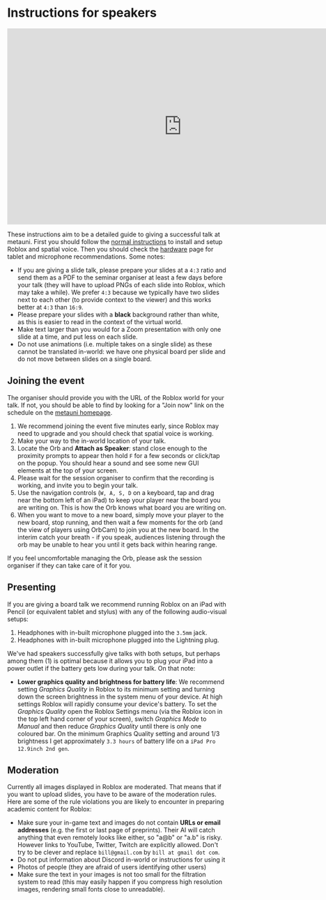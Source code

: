 # Instructions for speakers

<p align="center">
<iframe width="800" height="450" src="https://www.youtube.com/embed/DOROFm_oDv0" title="YouTube video player" frameborder="0" allow="accelerometer; autoplay; clipboard-write; encrypted-media; gyroscope; picture-in-picture" allowfullscreen></iframe>
</p>

These instructions aim to be a detailed guide to giving a successful talk at metauni. First you should follow the [normal instructions](instructions) to install and setup Roblox and spatial voice. Then you should check the [hardware](hardware) page for tablet and microphone recommendations. Some notes:

* If you are giving a slide talk, please prepare your slides at a `4:3` ratio and send them as a PDF to the seminar organiser at least a few days before your talk (they will have to upload PNGs of each slide into Roblox, which may take a while). We prefer `4:3` because we typically have two slides next to each other (to provide context to the viewer) and this works better at `4:3` than `16:9`.
* Please prepare your slides with a **black** background rather than white, as this is easier to read in the context of the virtual world.
* Make text larger than you would for a Zoom presentation with only one slide at a time, and put less on each slide.
* Do not use animations (i.e. multiple takes on a single slide) as these cannot be translated in-world: we have one physical board per slide and do not move between slides on a single board.

## Joining the event

The organiser should provide you with the URL of the Roblox world for your talk. If not, you should be able to find by looking for a "Join now" link on the schedule on the [metauni homepage](https://metauni.org).

1. We recommend joining the event five minutes early, since Roblox may need to upgrade and you should check that spatial voice is working.
2. Make your way to the in-world location of your talk.
3. Locate the Orb and **Attach as Speaker**: stand close enough to the proximity prompts to appear then hold `F` for a few seconds or click/tap on the popup. You should hear a sound and see some new GUI elements at the top of your screen.
4. Please wait for the session organiser to confirm that the recording is working, and invite you to begin your talk.
5. Use the navigation controls (`W, A, S, D` on a keyboard, tap and drag near the bottom left of an iPad) to keep your player near the board you are writing on. This is how the Orb knows what board you are writing on.
6. When you want to move to a new board, simply move your player to the new board, stop running, and then wait a few moments for the orb (and the view of players using OrbCam) to join you at the new board. In the interim catch your breath - if you speak, audiences listening through the orb may be unable to hear you until it gets back within hearing range.

If you feel uncomfortable managing the Orb, please ask the session organiser if they can take care of it for you.

## Presenting

If you are giving a board talk we recommend running Roblox on an iPad with Pencil (or equivalent tablet and stylus) with any of the following audio-visual setups:

1. Headphones with in-built microphone plugged into the `3.5mm` jack.
2. Headphones with in-built microphone plugged into the Lightning plug.

We've had speakers successfully give talks with both setups, but perhaps among them (1) is optimal because it allows you to plug your iPad into a power outlet if the battery gets low during your talk. On that note:

* **Lower graphics quality and brightness for battery life**: We recommend setting *Graphics Quality* in Roblox to its minimum setting and turning down the screen brightness in the system menu of your device. At high settings Roblox will rapidly consume your device's battery. To set the *Graphics Quality* open the Roblox Settings menu (via the Roblox icon in the top left hand corner of your screen), switch *Graphics Mode* to *Manual* and then reduce *Graphics Quality* until there is only one coloured bar. On the minimum Graphics Quality setting and around 1/3 brightness I get approximately `3.3 hours` of battery life on a `iPad Pro 12.9inch 2nd gen`.

## Moderation

Currently all images displayed in Roblox are moderated. That means that if you want to upload slides, you have to be aware of the moderation rules. Here are some of the rule violations you are likely to encounter in preparing academic content for Roblox:

* Make sure your in-game text and images do not contain **URLs or email addresses** (e.g. the first or last page of preprints). Their AI will catch anything that even remotely looks like either, so "a@b" or "a.b" is risky. However links to YouTube, Twitter, Twitch are explicitly allowed. Don't try to be clever and replace `bill@gmail.com` by `bill at gmail dot com`.
* Do not put information about Discord in-world or instructions for using it
* Photos of people (they are afraid of users identifying other users)
* Make sure the text in your images is not too small for the filtration system to read (this may easily happen if you compress high resolution images, rendering small fonts close to unreadable).
